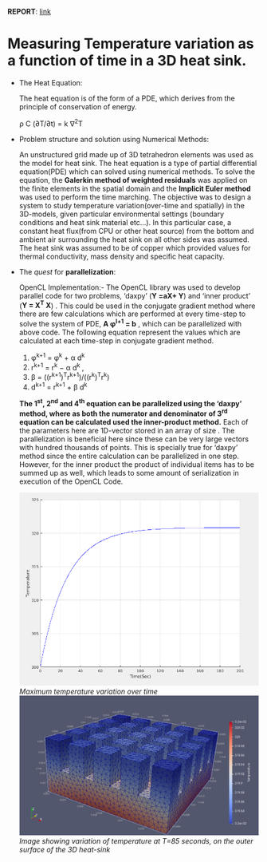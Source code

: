 **REPORT**: [link](https://github.com/anubhav-cs/Numerical-Methods/blob/master/Temperature%20variation%20in%20a%20Heat%20Sink/TheHeatEquation_HeatSink.pdf)

# Measuring Temperature variation as a function of time in a 3D heat sink. #

* The Heat Equation:

  The heat equation is of the form of a PDE, which derives from the principle of conservation of energy.

  ρ C (∂T/∂t) = k ∇<sup>2</sup>T


* Problem structure and solution using Numerical Methods:

  An unstructured grid made up of 3D tetrahedron elements was used as the model for heat sink. The heat equation is a type of partial differential equation(PDE) which can solved using numerical methods. To solve the equation, the **Galerkin method of weighted residuals** was applied on the finite elements in the spatial domain and the **Implicit Euler method** was used to perform the time marching. The objective was to design a system to study temperature variation(over-time and spatially) in the 3D-models, given particular environmental settings (boundary conditions and heat sink material etc...). In this particular case, a constant heat flux(from CPU or other heat source) from the bottom and ambient air surrounding the heat sink on all other sides was assumed. The heat sink was assumed to be of copper which provided values for thermal conductivity, mass density and specific heat capacity.


* The *quest* for **parallelization**:

  OpenCL Implementation:-
  The OpenCL library was used to develop parallel code for two problems, ‘daxpy’ (**Y =**a**X+ Y**) and ‘inner product’ (**Y = X<sup>T</sup> X**) . This could be used in the conjugate gradient method where there are few calculations which are performed at every time-step to solve the system of PDE, **A φ<sup>l+1</sup> = b** , which can be parallelized with above code.
  The following equation represent the values which are calculated at each time-step in conjugate gradient method.

  1. φ<sup>k+1</sup> = φ<sup>k</sup> + α d<sup>k</sup>
  2. r<sup>k+1</sup> = r<sup>k</sup>  − α d<sup>k</sup>  ,
  3. β = ((r<sup>k+1</sup>)<sup>T</sup>r<sup>k+1</sup>)/((r<sup>k</sup>)<sup>T</sup>r<sup>k</sup>)
  4. d<sup>k+1</sup> = r<sup>k+1</sup> + β d<sup>k</sup>

  **The 1<sup>st</sup>, 2<sup>nd</sup> and 4<sup>th</sup> equation can be parallelized using the ‘daxpy’ method, where as both the numerator and denominator of 3<sup>rd</sup> equation can be calculated used the inner-product method.** Each of the parameters here are 1D-vector stored in an array of size <number of points>. The parallelization is beneficial here since these can be very large vectors with hundred thousands of points. This is specially true for ‘daxpy’ method since the entire calculation can be parallelized in one step. However, for the inner product the product of individual items has to be summed up as well, which leads to some amount of serialization in execution of the OpenCL Code.

  ![Temperature variation](https://github.com/anubhav-cs/Numerical-Methods/blob/master/Temperature%20variation%20in%20a%20Heat%20Sink/images/max_temp_variation.png)
  *Maximum temperature variation over time*
  ![3D temperature variation](https://github.com/anubhav-cs/Numerical-Methods/blob/master/Temperature%20variation%20in%20a%20Heat%20Sink/images/3D_temp_variation.png)
  *Image showing variation of temperature at T=85 seconds, on the outer surface of the 3D heat-sink*
